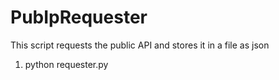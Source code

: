 # PubIpRequester

This script requests the public API and stores it in a file as json

1) python requester.py
